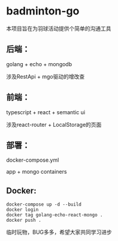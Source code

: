 # badminton-go

本项目旨在为羽球活动提供个简单的沟通工具

## 后端：

golang + echo + mongodb

涉及RestApi + mgo驱动的增改查

## 前端：

typescript + react + semantic ui

涉及react-router + LocalStorage的页面

## 部署：

docker-compose.yml

app + mongo containers

## Docker:
``` docker
docker-compose up -d --build
docker login
docker tag golang-echo-react-mongo .
docker push .
```

临时玩物，BUG多多，希望大家共同学习进步
